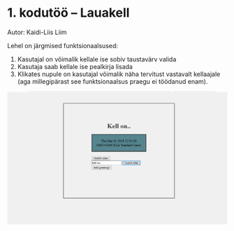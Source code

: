 # 1. kodutöö – Lauakell

Autor: Kaidi-Liis Liim

Lehel on järgmised funktsionaalsused:
1. Kasutajal on võimalik kellale ise sobiv taustavärv valida
2. Kasutaja saab kellale ise pealkirja lisada
3. Klikates nupule on kasutajal võimalik näha tervitust vastavalt kellaajale (aga millegipärast see funktsionaalsus praegu ei töödanud enam).

![Screenshot 1](ekraanitommis.png "ekraaniipilt rakendusest")

